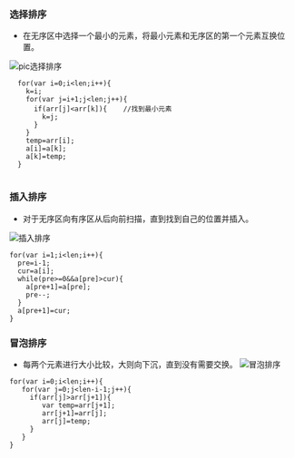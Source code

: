 
### 选择排序
+ 在无序区中选择一个最小的元素，将最小元素和无序区的第一个元素互换位置。

![pic选择排序](https://images2017.cnblogs.com/blog/849589/201710/849589-20171015224719590-1433219824.gif)

````
  for(var i=0;i<len;i++){
    k=i;
    for(var j=i+1;j<len;j++){
      if(arr[j]<arr[k]){    //找到最小元素
        k=j;       
      }
    }
    temp=arr[i];
    a[i]=a[k];
    a[k]=temp;
  }


````


### 插入排序
+ 对于无序区向有序区从后向前扫描，直到找到自己的位置并插入。

![插入排序](https://images2017.cnblogs.com/blog/849589/201710/849589-20171015225645277-1151100000.gif)

````
for(var i=1;i<len;i++){
  pre=i-1;
  cur=a[i];
  while(pre>=0&&a[pre]>cur){
    a[pre+1]=a[pre];
    pre--;
  }
  a[pre+1]=cur;
}

````


### 冒泡排序
+ 每两个元素进行大小比较，大则向下沉，直到没有需要交换。
![冒泡排序](https://images2017.cnblogs.com/blog/849589/201710/849589-20171015223238449-2146169197.gif)

````
for(var i=0;i<len;i++){
   for(var j=0;j<len-i-1;j++){
     if(arr[j]>arr[j+1]){
        var temp=arr[j+1];
        arr[j+1]=arr[j];
        arr[j]=temp;
     }
   }
}
````